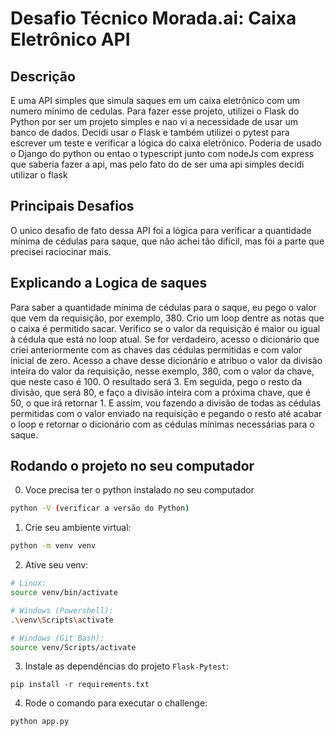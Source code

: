 # Desafio Técnico Morada.ai: Caixa Eletrônico API

## Descrição
E uma API simples que simula saques em um caixa eletrônico com um numero minimo de cedulas.
Para fazer esse projeto, utilizei o Flask do Python por ser um projeto simples e nao vi a necessidade de usar um banco de dados. Decidi usar o Flask e também utilizei o pytest para escrever um teste e verificar a lógica do caixa eletrônico.
Poderia de usado o Django do python ou entao o typescript junto com nodeJs com express que saberia fazer a api, mas pelo fato do de ser uma api simples decidi utilizar o flask

## Principais Desafios
O unico desafio de fato dessa API foi a lógica para verificar a quantidade mínima de cédulas para saque, que não achei tão difícil, mas foi a parte que precisei raciocinar mais.

## Explicando a Logica de saques
Para saber a quantidade mínima de cédulas para o saque, eu pego o valor que vem da requisição, por exemplo, 380. Crio um loop dentre as notas que o caixa é permitido sacar. 
Verifico se o valor da requisição é maior ou igual à cédula que está no loop atual. Se for verdadeiro, acesso o dicionário que criei anteriormente com as chaves das cédulas permitidas e com valor inicial de zero. 
Acesso a chave desse dicionário e atribuo o valor da divisão inteira do valor da requisição, nesse exemplo, 380, com o valor da chave, que neste caso é 100. O resultado será 3. Em seguida, pego o resto da divisão, que será 80,
e faço a divisão inteira com a próxima chave, que é 50, o que irá retornar 1. E assim, vou fazendo a divisão de todas as cédulas permitidas com o valor enviado na requisição e pegando o resto até acabar o loop 
e retornar o dicionário com as cédulas mínimas necessárias para o saque.

## Rodando o projeto no seu computador

0. Voce precisa ter o python instalado no seu computador
```bash
python -V (verificar a versão do Python)
```

1. Crie seu ambiente virtual:
```bash
python -m venv venv
```

2. Ative seu venv:
```bash
# Linux:
source venv/bin/activate

# Windows (Powershell):
.\venv\Scripts\activate

# Windows (Git Bash):
source venv/Scripts/activate
```

3. Instale as dependências do projeto `Flask-Pytest`:
```shell
pip install -r requirements.txt
```

4. Rode o comando para executar o challenge:
```shell
python app.py
```

